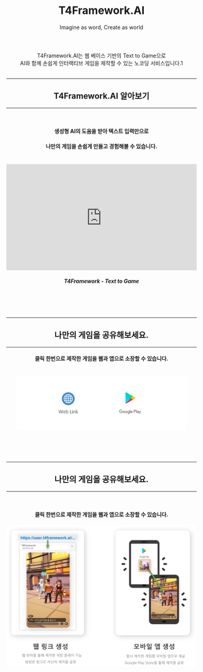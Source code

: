 ﻿---
layout: page
title: T4Framework.AI
subtitle: Imagine as word, Create as world
bigimg: /img/QuestFlow.png

---
<style>
    .embed-container {
        position: relative;
        padding-bottom: 56.25%;
        height: 0;
        overflow: hidden;
        max-width: 100%;
    }

    .embed-container iframe, .embed-container object, .embed-container embed {
        position: absolute;
		top: 1%;
		down: 1%;
        left: 0%;
        width: 100%;
        height: 100%;
    }
</style>
<center>T4Framework.AI는 웹 베이스 기반의 Text to Game으로<br> AI와 함께 손쉽게 인터랙티브 게임을 제작할 수 있는 노코딩 서비스입니다.1</center>

<br />
<hr />
<center><h2>T4Framework.AI 알아보기</h2></center>
<hr />

<center><br /><h4>생성형 AI의 도움을 받아 텍스트 입력만으로</h4></center>
<center><h4>나만의 게임을 손쉽게 만들고 경험해볼 수 있습니다.<br /><br /></h4></center>
<div class="embed-container"><iframe src="https://www.youtube.com/embed/q3cdVJblMxk" frameborder="0"></iframe></div>
<center><h5>T4Framework - Text to Game</h5></center>

<br />
<br />
<br />
<hr />
<center><h2>나만의 게임을 공유해보세요.</h2></center>
<hr />

<center><h4>클릭 한번으로 제작한 게임을 웹과 앱으로 소장할 수 있습니다.</h4></center>
<br /><center><img src="./img/Web_GooglePlay_Logo.png"></center>
<br />

<br />
<br />
<br />
<hr />
<center><h2>나만의 게임을 공유해보세요.</h2></center>
<hr />

<center><br /><h4>클릭 한번으로 제작한 게임을 웹과 앱으로 소장할 수 있습니다.</h4></center>
<center><img src="./img/Web_GooglePlay_Logo2.png"></center>
<br />
